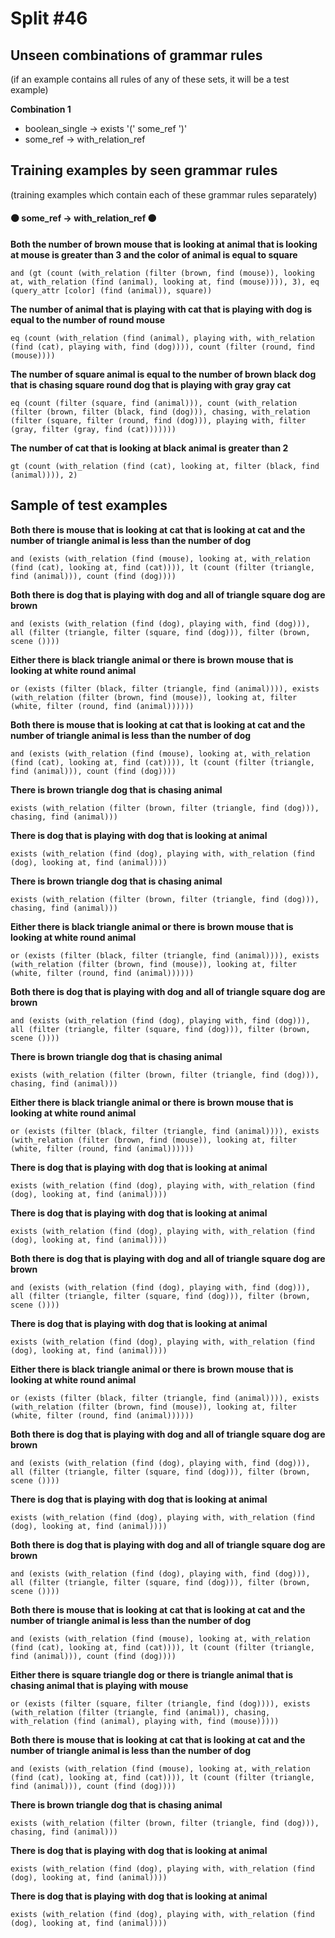 # Split #46
## Unseen combinations of grammar rules
(if an example contains all rules of any of these sets, it will be a test example)

**Combination 1**
* boolean_single -> exists '(' some_ref ')'
* some_ref -> with_relation_ref

## Training examples by seen grammar rules
(training examples which contain each of these grammar rules separately)
#### ⚫ some_ref -> with_relation_ref ⚫
**Both the number of brown mouse that is looking at animal that is looking at mouse is greater than 3 and the color of animal is equal to square**
 ```
and (gt (count (with_relation (filter (brown, find (mouse)), looking at, with_relation (find (animal), looking at, find (mouse)))), 3), eq (query_attr [color] (find (animal)), square))
```
**The number of animal that is playing with cat that is playing with dog is equal to the number of round mouse**
 ```
eq (count (with_relation (find (animal), playing with, with_relation (find (cat), playing with, find (dog)))), count (filter (round, find (mouse))))
```
**The number of square animal is equal to the number of brown black dog that is chasing square round dog that is playing with gray gray cat**
 ```
eq (count (filter (square, find (animal))), count (with_relation (filter (brown, filter (black, find (dog))), chasing, with_relation (filter (square, filter (round, find (dog))), playing with, filter (gray, filter (gray, find (cat)))))))
```
**The number of cat that is looking at black animal is greater than 2**
 ```
gt (count (with_relation (find (cat), looking at, filter (black, find (animal)))), 2)
```
## Sample of test examples
**Both there is mouse that is looking at cat that is looking at cat and the number of triangle animal is less than the number of dog**
 ```
and (exists (with_relation (find (mouse), looking at, with_relation (find (cat), looking at, find (cat)))), lt (count (filter (triangle, find (animal))), count (find (dog))))
```
**Both there is dog that is playing with dog and all of triangle square dog are brown**
 ```
and (exists (with_relation (find (dog), playing with, find (dog))), all (filter (triangle, filter (square, find (dog))), filter (brown, scene ())))
```
**Either there is black triangle animal or there is brown mouse that is looking at white round animal**
 ```
or (exists (filter (black, filter (triangle, find (animal)))), exists (with_relation (filter (brown, find (mouse)), looking at, filter (white, filter (round, find (animal))))))
```
**Both there is mouse that is looking at cat that is looking at cat and the number of triangle animal is less than the number of dog**
 ```
and (exists (with_relation (find (mouse), looking at, with_relation (find (cat), looking at, find (cat)))), lt (count (filter (triangle, find (animal))), count (find (dog))))
```
**There is brown triangle dog that is chasing animal**
 ```
exists (with_relation (filter (brown, filter (triangle, find (dog))), chasing, find (animal)))
```
**There is dog that is playing with dog that is looking at animal**
 ```
exists (with_relation (find (dog), playing with, with_relation (find (dog), looking at, find (animal))))
```
**There is brown triangle dog that is chasing animal**
 ```
exists (with_relation (filter (brown, filter (triangle, find (dog))), chasing, find (animal)))
```
**Either there is black triangle animal or there is brown mouse that is looking at white round animal**
 ```
or (exists (filter (black, filter (triangle, find (animal)))), exists (with_relation (filter (brown, find (mouse)), looking at, filter (white, filter (round, find (animal))))))
```
**Both there is dog that is playing with dog and all of triangle square dog are brown**
 ```
and (exists (with_relation (find (dog), playing with, find (dog))), all (filter (triangle, filter (square, find (dog))), filter (brown, scene ())))
```
**There is brown triangle dog that is chasing animal**
 ```
exists (with_relation (filter (brown, filter (triangle, find (dog))), chasing, find (animal)))
```
**Either there is black triangle animal or there is brown mouse that is looking at white round animal**
 ```
or (exists (filter (black, filter (triangle, find (animal)))), exists (with_relation (filter (brown, find (mouse)), looking at, filter (white, filter (round, find (animal))))))
```
**There is dog that is playing with dog that is looking at animal**
 ```
exists (with_relation (find (dog), playing with, with_relation (find (dog), looking at, find (animal))))
```
**There is dog that is playing with dog that is looking at animal**
 ```
exists (with_relation (find (dog), playing with, with_relation (find (dog), looking at, find (animal))))
```
**Both there is dog that is playing with dog and all of triangle square dog are brown**
 ```
and (exists (with_relation (find (dog), playing with, find (dog))), all (filter (triangle, filter (square, find (dog))), filter (brown, scene ())))
```
**There is dog that is playing with dog that is looking at animal**
 ```
exists (with_relation (find (dog), playing with, with_relation (find (dog), looking at, find (animal))))
```
**Either there is black triangle animal or there is brown mouse that is looking at white round animal**
 ```
or (exists (filter (black, filter (triangle, find (animal)))), exists (with_relation (filter (brown, find (mouse)), looking at, filter (white, filter (round, find (animal))))))
```
**Both there is dog that is playing with dog and all of triangle square dog are brown**
 ```
and (exists (with_relation (find (dog), playing with, find (dog))), all (filter (triangle, filter (square, find (dog))), filter (brown, scene ())))
```
**There is dog that is playing with dog that is looking at animal**
 ```
exists (with_relation (find (dog), playing with, with_relation (find (dog), looking at, find (animal))))
```
**Both there is dog that is playing with dog and all of triangle square dog are brown**
 ```
and (exists (with_relation (find (dog), playing with, find (dog))), all (filter (triangle, filter (square, find (dog))), filter (brown, scene ())))
```
**Both there is mouse that is looking at cat that is looking at cat and the number of triangle animal is less than the number of dog**
 ```
and (exists (with_relation (find (mouse), looking at, with_relation (find (cat), looking at, find (cat)))), lt (count (filter (triangle, find (animal))), count (find (dog))))
```
**Either there is square triangle dog or there is triangle animal that is chasing animal that is playing with mouse**
 ```
or (exists (filter (square, filter (triangle, find (dog)))), exists (with_relation (filter (triangle, find (animal)), chasing, with_relation (find (animal), playing with, find (mouse)))))
```
**Both there is mouse that is looking at cat that is looking at cat and the number of triangle animal is less than the number of dog**
 ```
and (exists (with_relation (find (mouse), looking at, with_relation (find (cat), looking at, find (cat)))), lt (count (filter (triangle, find (animal))), count (find (dog))))
```
**There is brown triangle dog that is chasing animal**
 ```
exists (with_relation (filter (brown, filter (triangle, find (dog))), chasing, find (animal)))
```
**There is dog that is playing with dog that is looking at animal**
 ```
exists (with_relation (find (dog), playing with, with_relation (find (dog), looking at, find (animal))))
```
**There is dog that is playing with dog that is looking at animal**
 ```
exists (with_relation (find (dog), playing with, with_relation (find (dog), looking at, find (animal))))
```
